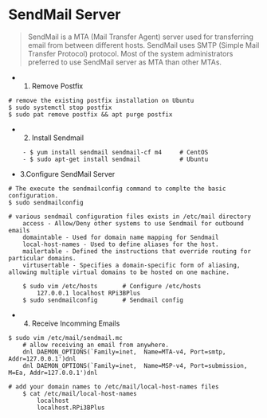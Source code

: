 SendMail Server
===============

> SendMail is a MTA (Mail Transfer Agent) server used for transferring email from between different hosts. SendMail uses SMTP (Simple Mail Transfer Protocol) protocol. Most of the system administrators preferred to use SendMail server as MTA than other MTAs.

* 1. Remove Postfix 
```
# remove the existing postfix installation on Ubuntu 
$ sudo systemctl stop postfix 
$ sudo pat remove postfix && apt purge postfix 
```

* 2. Install Sendmail 
```
    - $ yum install sendmail sendmail-cf m4     # CentOS 
    - $ sudo apt-get install sendmail           # Ubuntu 
```

* 3.Configure SendMail Server 
```
# The execute the sendmailconfig command to complte the basic configuration. 
$ sudo sendmailconfig 

# various sendmail configuration files exists in /etc/mail directory 
    access - Allow/Deny other systems to use Sendmail for outbound emails 
    domaintable - Used for domain name mapping for Sendmail 
    local-host-names - Used to define aliases for the host.
    mailertable - Defined the instructions that override routing for particular domains.
    virtusertable - Specifies a domain-specific form of aliasing, allowing multiple virtual domains to be hosted on one machine.

    $ sudo vim /etc/hosts       # Configure /etc/hosts 
        127.0.0.1 localhost RPi3BPlus 
    $ sudo sendmailconfig       # Sendmail config 
```

* 4. Receive Incomming Emails 
```
$ sudo vim /etc/mail/sendmail.mc 
    # allow receiving an email from anywhere. 
    dnl DAEMON_OPTIONS(`Family=inet,  Name=MTA-v4, Port=smtp, Addr=127.0.0.1')dnl
    dnl DAEMON_OPTIONS(`Family=inet,  Name=MSP-v4, Port=submission, M=Ea, Addr=127.0.0.1')dnl

# add your domain names to /etc/mail/local-host-names files 
    $ cat /etc/mail/local-host-names 
        localhost
        localhost.RPi3BPlus 
```
